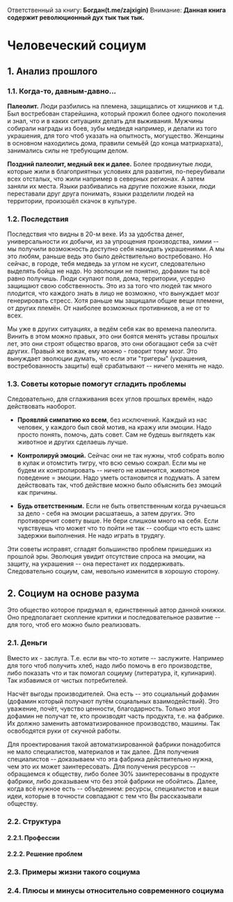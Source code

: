 Ответственный за книгу: **Богдан(t.me/zajxigin)**
Внимание: **Данная книга содержит революционный дух тык тык тык.**

# Человеческий социум
## 1. Анализ прошлого
### 1.1. Когда-то, давным-давно...
**Палеолит.** Люди разбились на племена, защищались от хищников и т.д. Был востребован старейшина, который прожил более одного поколения и знал, что и в каких ситуациях делать для выживания. Мужчины собирали награды из боев, зубы медведя например, и делали из того украшения, для того чтоб указать на опытность, могущество. Женщины в основном находились дома, правили семьёй (до конца матриархата), занимались силы не требующим делом.

**Поздний палеолит, медный век и далее.** Более продвинутые люди, которые жили в благоприятных условиях для развития, по-переубивали всех отсталых, что жили например в северных регионах. А затем заняли их места. Языки разбивались на другие похожие языки, люди переставали друг друга понимать, языки разделили людей на территории, произошёл скачок в культуре.
### 1.2. Последствия
Последствия что видны в 20-м веке. Из за удобства денег, универсальности их добычи, из за упрощения производства, химии -- мы получили возможность доступно себя накидать украшениями. А мы это любям, раньше ведь это было действительно востребовано. Но сейчас, в городе, тебя медведь за углом не кусит, следовательно выделять бойца не надо. Но эволюции не понятно, дофамин ты всё равно получишь. Люди скупают поля, дома, территории, усердно защищают свою собственность. Это из за того что людей так много плодится, что каждого знать в лицо не возможно, что вынуждает мозг генерировать стресс. Хотя раньше мы защищали общие вещи племени, от других племён. От наиболее возможных противников, а не от то всех.

Мы уже в других ситуациях, а ведём себя как во времена палеолита. Винить в этом можно правых, это они боятся менять уставы прошлых лет, это они строят общество врагов, это они обогащают себя за счёт других. Правый же вожак, ему можно - говорит тому мозг. Это вынуждает эволюции думать, что если эти "тригеры" (украшения, востребованность защиты) ещё срабатывают -- ничего менять не надо.
### 1.3. Советы которые помогут сгладить проблемы
Следовательно, для сглаживания всех углов прошлых времён, надо действовать наоборот.

- **Проявляй симпатию ко всем**, без исключений. Каждый из нас человек, у каждого был свой мотив, на кражу или эмоции. Надо просто понять, помочь, дать совет. Сам не будешь выглядеть как животное и других сделаешь лучше.

- **Контролируй эмоций.** Сейчас они не так нужны, чтоб собрать волю в кулак и отомстить тигру, что всю семью сожрал. Если мы не будем их контролировать -- ничего не изменится, животное поведение = эмоции. Надо уметь остановится и подумать. А затем действовать так, чтоб действие можно было объяснить без эмоций как причины.

- **Будь ответственным.** Если не быть ответственным когда ручаешься за дело - себя на эмоции расшатаешь, а затем других. Это противоречит совету выше. Не бери слишком много на себя. Если чувствуешь что может что то пойти не так -- сообщи что есть шанс задержки выполнения. Не надо играть в трудягу.

Эти советы исправят, сгладят большинство проблем пришедших из прошлой эры. Эволюция увидит отсутствие спроса на эмоции, на защиту, на украшения -- она перестанет их поддерживать. Следовательно социум, сам, невольно изменится в хорошую сторону.
## 2. Социум на основе разума
Это общество которое придумал я, единственный автор данной книжки. Оно предполагает скопление критики и последовательное развитие -- для того, чтоб его можно было реализовать.
### 2.1. Деньги
Вместо их - заслуга. Т.е. если вы что-то хотите -- заслужите. Например для того чтоб получить хлеб, надо либо помочь в его производстве, либо показать что и так помогал социуму (литература, it, кулинария). Так избавимся от чистых потребителей.

Насчёт выгоды производителей. Она есть -- это социальный дофамин (дофамин который получают путём социальных взаимодействий). Это уважение, почёт, чувство ценности, благодарность. Только этот дофамин не получат те, кто производят часть продукта, т.е. на фабрике. Их должно заменить автоматизированное производство, машины. Так освободятся руки от скучной работы.

Для проектирования такой автоматизированной фабрики понадобится не мало специалистов, материалов и так далее. Для получения специалистов -- доказываем что эта фабрика действительно нужна, чем это их может заинтересовать. Для получения ресурсов -- обращаемся к обществу, либо более 30% заинтересованы в продукте фабрики, либо доказываем что без этой фабрики не обойтись. Далее, когда всё нужное есть -- объедением: ресурсы, специалистов и ваши идеи, которые в точности совпадают с тем что Вы рассказывали обществу.
### 2.2. Структура
#### 2.2.1. Профессии
#### 2.2.2. Решение проблем
### 2.3. Примеры жизни такого социума
### 2.4. Плюсы и минусы относительно современного социума
